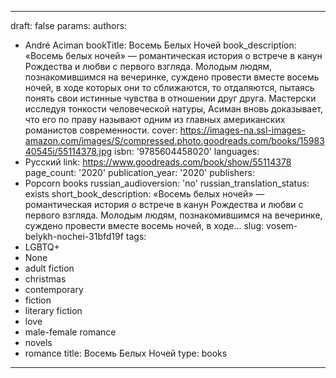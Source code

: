 ---
draft: false
params:
  authors:
  - André Aciman
  bookTitle: Восемь Белых Ночей
  book_description: «Восемь белых ночей» — романтическая история о встрече в канун
    Рождества и любви с первого взгляда. Молодым людям, познакомившимся на вечеринке,
    суждено провести вместе восемь ночей, в ходе которых они то сближаются, то отдаляются,
    пытаясь понять свои истинные чувства в отношении друг друга. Мастерски исследуя
    тонкости человеческой натуры, Асиман вновь доказывает, что его по праву называют
    одним из главных американских романистов современности.
  cover: https://images-na.ssl-images-amazon.com/images/S/compressed.photo.goodreads.com/books/1598340545i/55114378.jpg
  isbn: '9785604458020'
  languages:
  - Русский
  link: https://www.goodreads.com/book/show/55114378
  page_count: '2020'
  publication_year: '2020'
  publishers:
  - Popcorn books
  russian_audioversion: 'no'
  russian_translation_status: exists
  short_book_description: «Восемь белых ночей» — романтическая история о встрече в
    канун Рождества и любви с первого взгляда. Молодым людям, познакомившимся на вечеринке,
    суждено провести вместе восемь ночей, в ходе...
  slug: vosem-belykh-nochei-31bfd19f
  tags:
  - LGBTQ+
  - None
  - adult fiction
  - christmas
  - contemporary
  - fiction
  - literary fiction
  - love
  - male-female romance
  - novels
  - romance
title: Восемь Белых Ночей
type: books
------
